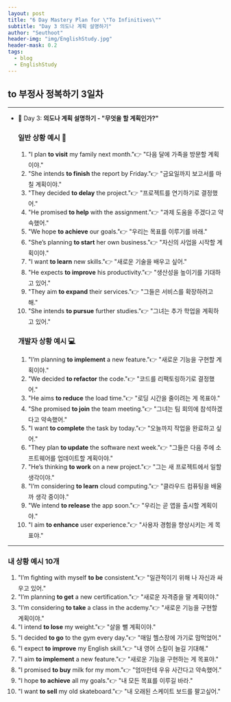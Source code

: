 ```yaml
---
layout: post
title: "6 Day Mastery Plan for \"To Infinitives\""
subtitle: "Day 3 의도나 계획 설명하기"
author: "Seuthoot"
header-img: "img/EnglishStudy.jpg"
header-mask: 0.2
tags:
  - blog
  - EnglishStudy
---
```


## to 부정사 정복하기 3일차

--------------------------------------------------


- 📝 Day 3: **의도나 계획 설명하기 - "무엇을 할 계획인가?"**
    
    ### 일반 상황 예시 🌟
    
    1. "I plan **to visit** my family next month."👉 "다음 달에 가족을 방문할 계획이야."
    2. "She intends **to finish** the report by Friday."👉 "금요일까지 보고서를 마칠 계획이야."
    3. "They decided **to delay** the project."👉 "프로젝트를 연기하기로 결정했어."
    4. "He promised **to help** with the assignment."👉 "과제 도움을 주겠다고 약속했어."
    5. "We hope **to achieve** our goals."👉 "우리는 목표를 이루기를 바래."
    6. "She’s planning **to start** her own business."👉 "자신의 사업을 시작할 계획이야."
    7. "I want **to learn** new skills."👉 "새로운 기술을 배우고 싶어."
    8. "He expects **to improve** his productivity."👉 "생산성을 높이기를 기대하고 있어."
    9. "They aim **to expand** their services."👉 "그들은 서비스를 확장하려고 해."
    10. "She intends **to pursue** further studies."👉 "그녀는 추가 학업을 계획하고 있어."
    
    ### 개발자 상황 예시 💻
    
    1. "I’m planning **to implement** a new feature."👉 "새로운 기능을 구현할 계획이야."
    2. "We decided **to refactor** the code."👉 "코드를 리팩토링하기로 결정했어."
    3. "He aims **to reduce** the load time."👉 "로딩 시간을 줄이려는 게 목표야."
    4. "She promised **to join** the team meeting."👉 "그녀는 팀 회의에 참석하겠다고 약속했어."
    5. "I want **to complete** the task by today."👉 "오늘까지 작업을 완료하고 싶어."
    6. "They plan **to update** the software next week."👉 "그들은 다음 주에 소프트웨어를 업데이트할 계획이야."
    7. "He’s thinking **to work** on a new project."👉 "그는 새 프로젝트에서 일할 생각이야."
    8. "I’m considering **to learn** cloud computing."👉 "클라우드 컴퓨팅을 배울까 생각 중이야."
    9. "We intend **to release** the app soon."👉 "우리는 곧 앱을 출시할 계획이야."
    10. "I aim **to enhance** user experience."👉 "사용자 경험을 향상시키는 게 목표야."


--------------------------------------------------
### 내 상황 예시 10개
1. "I’m fighting with myself **to be** consistent."👉 "일관적이기 위해 나 자신과 싸우고 있어."
2. "I’m planning **to get** a new certification."👉 "새로운 자격증을 딸 계획이야."
3. "I’m considering **to take** a class in the acdemy."👉 "새로운 기능을 구현할 계획이야."
4. "I intend **to lose** my weight."👉 "살을 뺄 계획이야."
5. "I decided **to go** to the gym every day."👉 "매일 헬스장에 가기로 맘먹었어."
6. "I expect **to improve** my English skill."👉 "내 영어 스킬이 늘길 기대해."
7. "I aim **to implement** a new feature."👉 "새로운 기능을 구현하는 게 목표야."
8. "I promised **to buy** milk for my mom."👉 "엄마한테 우유 사간다고 약속했어."
9. "I hope **to achieve** all my goals."👉 "내 모든 목표를 이루길 바라."
10. "I want **to sell** my old skateboard."👉 "내 오래된 스케이트 보드를 팔고싶어."
